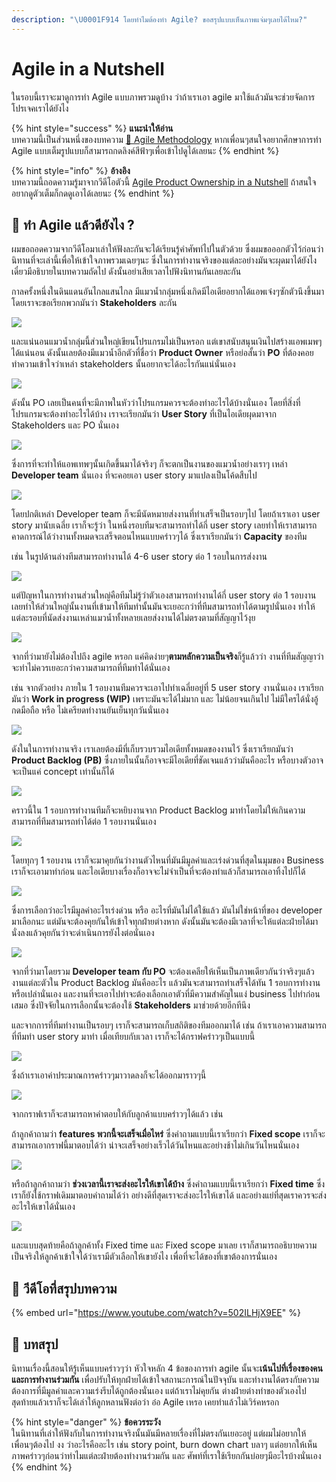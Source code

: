 ```yaml
---
description: "\U0001F914 โดยทำไมต้องทำ Agile? ขอสรุปแบบเห็นภาพแจ่มๆเลยได้ไหม?"
---
```


# Agile in a Nutshell

ในรอบนี้เราจะมาดูการทำ Agile แบบภาพรวมดูบ้าง ว่าถ้าเราเอา agile มาใช้แล้วมันจะช่วยจัดการโปรเจคเราได้ยังไง

{% hint style="success" %}
**แนะนำให้อ่าน**  
บทความนี้เป็นส่วนหนึ่งของบทความ [👦 Agile Methodology](https://saladpuk.gitbook.io/learn/basic/agile-methodology) หากเพื่อนๆสนใจอยากศึกษาการทำ Agile แบบเต็มรูปแบบก็สามารถกดลิงค์สีฟ้าๆเพื่อเข้าไปดูได้เลยนะ
{% endhint %}

{% hint style="info" %}
**อ้างอิง**  
บทความนี้ถอดความรู้มาจากวีดีโอตัวนี้ [Agile Product Ownership in a Nutshell](https://www.youtube.com/watch?v=502ILHjX9EE) ถ้าสนใจอยากดูตัวเต็มก็กดดูเอาได้เลยนะ
{% endhint %}

## 🤔 ทำ Agile แล้วดียังไง ?

ผมขอถอดความจากวีดีโอมาเล่าให้ฟังละกันจะได้เรียนรู้คำศัพท์ไปในตัวด้วย ซึ่งผมขอออกตัวไว้ก่อนว่า นิทานที่จะเล่านี้เพื่อให้เข้าใจภาพรวมเฉยๆนะ ซึ่งในการทำงานจริงของแต่ละอย่างมันจะผุดมาได้ยังไง เดี๋ยวมีอธิบายในบทความถัดไป ดังนั้นอย่าเสียเวลาไปฟังนิทานกันเลยละกัน

กาลครั้งหนึ่งในดินแดนอันไกลแสนไกล มีแมวน้ำกลุ่มหนึ่งเกิดมีไอเดียอยากได้แอพเจ๋งๆซักตัวนึงขึ้นมา โดยเราจะขอเรียกพวกมันว่า **Stakeholders** ละกัน

![](../../.gitbook/assets/image%20%28663%29.png)

และแน่นอนแมวน้ำกลุ่มนี้ส่วนใหญ่เขียนโปรแกรมไม่เป็นหรอก แต่เขาสนับสนุนเงินไปสร้างแอพเมพๆได้แน่นอน ดังนั้นเลยต้องมีแมวน้ำอีกตัวที่ชื่อว่า **Product Owner** หรือย่อสั้นว่า **PO** ที่ต้องคอยทำความเข้าใจว่าเหล่า stakeholders นั้นอยากจะได้อะไรกันแน่นั่นเอง

![](../../.gitbook/assets/image%20%28625%29.png)

ดังนั้น PO เลยเป็นคนที่จะมีภาพในหัวว่าโปรแกรมควรจะต้องทำอะไรได้บ้างนั่นเอง โดยที่สิ่งที่โปรแกรมจะต้องทำอะไรได้บ้าง เราจะเรียกมันว่า **User Story** ที่เป็นไอเดียผุดมาจาก Stakeholders และ PO นั่นเอง 

![](../../.gitbook/assets/image%20%28466%29.png)

ซึ่งการที่จะทำให้แอพเทพๆนั้นเกิดขึ้นมาได้จริงๆ ก็จะตกเป็นงานของแมวน้ำอย่างเราๆ เหล่า **Developer team** นั่นเอง ที่จะคอยเอา user story มาแปลงเป็นโค้ดสืบไป

![](../../.gitbook/assets/image%20%28469%29.png)

โดยปกติเหล่า Developer team ก็จะมีนัดหมายส่งงานที่ทำเสร็จเป็นรอบๆไป โดยถ้าเราเอา user story มานับเฉลี่ย เราก็จะรู้ว่า ในหนึ่งรอบทีมจะสามารถทำได้กี่ user story เลยทำให้เราสามารถคาดการณ์ได้ว่างานทั้งหมดจะเสร็จตอนไหนแบบคร่าวๆได้ ซึ่งเราเรียกมันว่า **Capacity** ของทีม 

เช่น ในรูปด้านล่างทีมสามารถทำงานได้ 4-6 user story ต่อ 1 รอบในการส่งงาน

![](../../.gitbook/assets/image%20%28583%29.png)

แต่ปัญหาในการทำงานส่วนใหญ่คือทีมไม่รู้ว่าตัวเองสามารถทำงานได้กี่ user story ต่อ 1 รอบงาน เลยทำให้ส่วนใหญ่นั้นงานที่เข้ามาให้ทีมทำนั้นมันจะเยอะกว่าที่ทีมสามารถทำได้ตามรูปนั่นเอง ทำให้แต่ละรอบที่นัดส่งงานเหล่าแมวน้ำทั้งหลายเลยส่งงานได้ไม่ตรงตามที่สัญญาไว้งุย

![](../../.gitbook/assets/image%20%2849%29.png)

จากที่ว่ามายังไม่ต้องไปถึง agile หรอก แค่คิดง่ายๆ**ตามหลักความเป็นจริง**ก็รู้แล้วว่า งานที่ทีมสัญญาว่าจะทำไม่ควรเยอะกว่าความสามารถที่ทีมทำได้นั่นเอง 

เช่น จากตัวอย่าง ภายใน 1 รอบงานทีมควรจะเอาไปทำเฉลี่ยอยู่ที่ 5 user story งานนั่นเอง เราเรียกมันว่า **Work in progress \(WIP\)** เพราะมันจะได้ไม่มาก และ ไม่น้อยจนเกินไป ไม่มีใครได้นั่งอู้กดมือถือ หรือ ไม่เครียดทำงานยันเย็นทุกวันนั่นเอง

![](../../.gitbook/assets/image%20%28434%29.png)

ดังในในการทำงานจริง เราเลยต้องมีที่เก็บรวบรวมไอเดียทั้งหมดของงานไว้ ซึ่งเราเรียกมันว่า **Product Backlog \(PB\)** ซึ่งภายในนั้นก็อาจจะมีไอเดียที่ชัดเจนแล้วว่ามันคืออะไร หรือบางตัวอาจจะเป็นแค่ concept เท่านั้นก็ได้

![](../../.gitbook/assets/image%20%2852%29.png)

คราวนี้ใน 1 รอบการทำงานทีมก็จะหยิบงานจาก Product Backlog มาทำโดยไม่ให้เกินความสามารถที่ทีมสามารถทำได้ต่อ 1 รอบงานนั่นเอง

![](../../.gitbook/assets/image%20%28310%29.png)

โดยทุกๆ 1 รอบงาน เราก็จะมาคุยกันว่างานตัวไหนที่มันมีมูลค่าและเร่งด่วนที่สุดในมุมของ Business เราก็จะเอามาทำก่อน และไอเดียบางเรื่องก็อาจจะไม่จำเป็นที่จะต้องทำแล้วก็สามารถเอาทิ้งไปก็ได้

![](../../.gitbook/assets/image%20%28504%29.png)

ซึ่งการเลือกว่าอะไรมีมูลค่าอะไรเร่งด่วน หรือ อะไรที่มันไม่ได้ใช้แล้ว มันไม่ใช่หน้าที่ของ developer มาเลือกนะ แต่มันจะต้องคุยกันให้เข้าใจทุกฝ่ายต่างหาก ดังนั้นมันจะต้องมีเวลาที่จะให้แต่ละฝ่ายได้มานั่งลงแล้วคุยกันว่าจะดำเนินการยังไงต่อนั่นเอง

![](../../.gitbook/assets/image%20%28535%29.png)

จากที่ว่ามาโดยรวม **Developer team กับ PO** จะต้องเคลียให้เห็นเป็นภาพเดียวกันว่าจริงๆแล้วงานแต่ละตัวใน Product Backlog มันคืออะไร แล้วมันจะสามารถทำเสร็จได้ทัน 1 รอบการทำงานหรือเปล่านั่นเอง และงานที่จะเอาไปทำจะต้องเลือกเอาตัวที่มีความสำคัญในแง่ business ไปทำก่อนเสมอ ซึ่งปัจจัยในการเลือกนั้นจะต้องใช้ **Stakeholders** มาช่วยด้วยอีกทีนึง

และจากการที่ทีมทำงานเป็นรอบๆ เราก็จะสามารถเก็บสถิติของทีมออกมาได้ เช่น ถ้าเราเอาความสามารถที่ทีมทำ user story มาทำ เมื่อเทียบกับเวลา เราก็จะได้กราฟคร่าวๆเป็นแบบนี้

![](../../.gitbook/assets/image%20%28419%29.png)

ซึ่งถ้าเราเอาค่าประมาณการคร่าวๆมาวาดลงก็จะได้ออกมาราวๆนี้

![](../../.gitbook/assets/image%20%28378%29.png)

จากกราฟเราก็จะสามารถหาคำตอบให้กับลูกค้าแบบคร่าวๆได้แล้ว เช่น

ถ้าลูกค้าถามว่า **features พวกนี้จะเสร็จเมื่อไหร่** ซึ่งคำถามแบบนี้เราเรียกว่า **Fixed scope** เราก็จะสามารถเอากราฟนี้มาตอบได้ว่า น่าจะเสร็จอย่างเร็วได้วันไหนและอย่างช้าไม่เกินวันไหนนั่นเอง

![](../../.gitbook/assets/image%20%28602%29.png)

หรือถ้าลูกค้าถามว่า **ช่วงเวลานี้เราจะส่งอะไรให้เขาได้บ้าง** ซึ่งคำถามแบบนี้เราเรียกว่า **Fixed time** ซึ่งเราก็ยังใช้กราฟเดิมมาตอบคำถามได้ว่า อย่างดีที่สุดเราจะส่งอะไรให้เขาได้ และอย่างแย่ที่สุดเราควรจะส่งอะไรให้เขาได้นั่นเอง

![](../../.gitbook/assets/image%20%28200%29.png)

และแบบสุดท้ายคือถ้าลูกค้าทั้ง Fixed time และ Fixed scope มาเลย เราก็สามารถอธิบายความเป็นจริงให้ลูกค้าเข้าใจได้ว่าเรามีตัวเลือกให้เขายังไง เพื่อที่จะได้ของที่เขาต้องการนั่นเอง

## 🎥 วีดีโอที่สรุปบทความ

{% embed url="https://www.youtube.com/watch?v=502ILHjX9EE" %}

## 🎯 บทสรุป

นิทานเรื่องนี้สอนให้รู้เห็นแบบคร่าวๆว่า หัวใจหลัก 4 ข้อของการทำ agile นั้นจะ**เน้นไปที่เรื่องของคนและการทำงานร่วมกัน** เพื่อปรับให้ทุกฝ่ายได้เข้าใจสถานะการณ์ในปัจจุบัน และทำงานได้ตรงกับความต้องการที่มีมูลค่าและความเร่งรีบได้ถูกต้องนั่นเอง แต่ถ้าเราไม่คุยกัน ต่างฝ่ายต่างทำของตัวเองไป สุดท้ายแล้วเราก็จะได้เล่าให้ลูกหลานฟังต่อว่า อ๋อ Agile เหรอ เคยทำแล้วไม่เวิร์คหรอก

{% hint style="danger" %}
**ข้อควรระวัง**  
ในนิทานที่เล่าให้ฟังกับในการทำงานจริงนั้นมันมีหลายเรื่องที่ไม่ตรงกันเยอะอยู่ แต่ผมไม่อยากให้เพื่อนๆต้องไป งง ว่าอะไรคืออะไร เช่น story point, burn down chart บลาๆ แต่อยากให้เห็นภาพคร่าวๆก่อนว่าทำไมแต่ละฝ่ายต้องทำงานร่วมกัน และ ศัพท์ที่เราใช้เรียกกันบ่อยๆมีอะไรบ้างนั่นเอง
{% endhint %}


